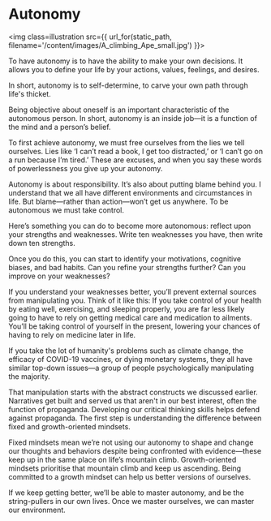 ﻿# Autonomy

<img class=illustration src={{ url_for(static_path, filename='/content/images/A_climbing_Ape_small.jpg') }}></img>

To have autonomy is to have the ability to make your own decisions. It allows you to define your life by your actions, values, feelings, and desires. 

In short, autonomy is to self-determine, to carve your own path through life's thicket.

Being objective about oneself is an important characteristic of the autonomous person. In short, autonomy is an inside job—it is a function of the mind and a person’s belief.

To first achieve autonomy, we must free ourselves from the lies we tell ourselves. Lies like ‘I can’t read a book, I get too distracted,’ or ‘I can’t go on a run because I’m tired.’ These are excuses, and when you say these words of powerlessness you give up your autonomy. 

Autonomy is about responsibility. It’s also about putting blame behind you. I understand that we all have different environments and circumstances in life. But blame—rather than action—won’t get us anywhere. To be autonomous we must take control.

Here’s something you can do to become more autonomous: reflect upon your strengths and weaknesses. Write ten weaknesses you have, then write down ten strengths.

Once you do this, you can start to identify your motivations, cognitive biases, and bad habits. Can you refine your strengths further? Can you improve on your weaknesses? 

If you understand your weaknesses better, you’ll prevent external sources from manipulating you. Think of it like this: If you take control of your health by eating well, exercising, and sleeping properly, you are far less likely going to have to rely on getting medical care and medication to ailments. You’ll be taking control of yourself in the present, lowering your chances of having to rely on medicine later in life. 

If you take the lot of humanity's problems such as climate change, the efficacy of COVID-19 vaccines, or dying monetary systems, they all have similar top-down issues—a group of people psychologically manipulating the majority.

That manipulation starts with the abstract constructs we discussed earlier. Narratives get built and served us that aren't in our best interest, often the function of propaganda. Developing our critical thinking skills helps defend against propaganda. The first step is understanding the difference between fixed and growth-oriented mindsets. 

Fixed mindsets mean we’re not using our autonomy to shape and change our thoughts and behaviors despite being confronted with evidence—these keep up in the same place on life’s mountain climb. Growth-oriented mindsets prioritise that mountain climb and keep us ascending. Being committed to a growth mindset can help us better versions of ourselves. 

If we keep getting better, we’ll be able to master autonomy, and be the string-pullers in our own lives. Once we master ourselves, we can master our environment.


